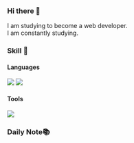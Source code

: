 <div align="left">

### Hi there 👋<br>

I am studying to become a web developer.<br>
I am constantly studying. 

### Skill 🚀

#### Languages<br>
<img src ="https://img.shields.io/badge/-Java-007396?logo=Java&logoColor=white&style=flat-square"/> <img src ="https://img.shields.io/badge/-JavaScript-F7DF1E?logo=JavaScript&logoColor=black&style=flat-square"/>

#### Tools<br>
<img src ="https://img.shields.io/badge/-GitHub-181717?logo=GitHub&logoColor=white&style=flat-square"/>

### <a href="https://www.notion.so/cfd0f142c0f34f0483bafb2c2619ac1c" style="text-decoration:none">Daily Note</a>📚

<!-- #
![Anurag's GitHub stats](https://github-readme-stats.vercel.app/api?username=Seung-Bum&show_icons=true&theme=vue)
![Top Langs](https://github-readme-stats.vercel.app/api/top-langs/?username=Seung-Bum&layout=compact&theme=vue) -->

</div>

<!-- #### ETC.<br>
<img src ="https://img.shields.io/badge/-Adobe Premiere Pro-9999FF?logo=Adobe Premiere Pro&logoColor=white&style=flat-square"/> <img src ="https://img.shields.io/badge/-Adobe Photoshop-31A8FF?logo=Adobe Photoshop&logoColor=white&style=flat-square"/> <img src ="https://img.shields.io/badge/-Adobe After Effects-7E4DD2?logo=Adobe After Effects&logoColor=white&style=flat-square"/> -->

